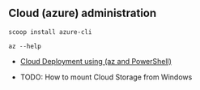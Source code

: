 ## Cloud (azure) administration

    scoop install azure-cli

    az --help



- [Cloud Deployment using (az and PowerShell) ](https://dev.azure.com/superusers-kursus/_git/deployment?path=%2Fwebapp-snippets%2Fazuredeploy.ps1)

- TODO:  How to mount Cloud Storage from Windows  


